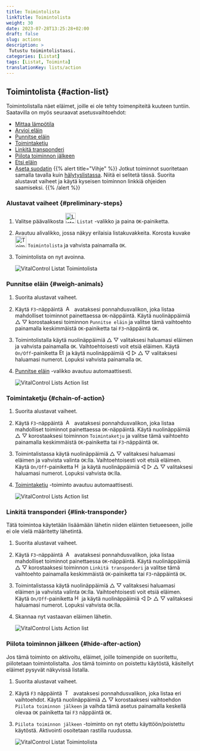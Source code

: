 ```yaml
---
title: Toimintolista
linkTitle: Toimintolista
weight: 30
date: 2023-07-28T13:25:28+02:00
draft: false
slug: actions
description: >
 Tutustu toimintolistaasi.
categories: [Listat]
tags: [Listat, Toiminta]
translationKey: lists/action
---
```

## Toimintolista {#action-list}

Toimintolistalla näet eläimet, joille ei ole tehty toimenpiteitä kuuteen tuntiin. Saatavilla on myös seuraavat asetusvaihtoehdot:

- [Mittaa lämpötila](../alarm/#mittaa-lämpötila)
- [Arvioi eläin](../alarm/#arvioi-eläin)
- [Punnitse eläin](#punnitse-eläin)
- [Toimintaketju](#toimintaketju)
- [Linkitä transponderi](#linkitä-transponderi)
- [Piilota toiminnon jälkeen](#piilota-toiminnon-jälkeen)
- [Etsi eläin](../alarm/#etsi-eläin)
- [Aseta suodatin](../alarm/#aseta-suodatin)
{{% alert title="Vihje" %}}
Jotkut toiminnot suoritetaan samalla tavalla kuin [hälytyslistassa](../alarm). Niitä ei selitetä tässä. Suorita alustavat vaiheet ja käytä kyseisen toiminnon linkkiä ohjeiden saamiseksi.
{{% /alert %}}

### Alustavat vaiheet {#preliminary-steps}

1. Valitse päävalikosta <img src="/icons/main/lists.svg" width="28" align="bottom" alt="Listat" />  `Listat` -valikko ja paina `OK`-painiketta.

2. Avautuu alivalikko, jossa näkyy erilaisia listakuvakkeita. Korosta kuvake <img src="/icons/lists/actionlist.svg" width="30" align="bottom" alt="Toimintolista" /> `Toimintolista` ja vahvista painamalla `OK`.

3. Toimintolista on nyt avoinna.

   ![VitalControl Listat Toimintolista](../images/firststeps3.png "Alustavat vaiheet")

### Punnitse eläin {#weigh-animals}

1. Suorita alustavat vaiheet.

2. Käytä `F3`-näppäintä &nbsp;<img src="/icons/footer/open-popup.svg" width="15" align="bottom" alt="Avaa ponnahdusikkuna" />&nbsp; avataksesi ponnahdusvalikon, joka listaa mahdolliset toiminnot painettaessa `OK`-näppäintä. Käytä nuolinäppäimiä △ ▽ korostaaksesi toiminnon `Punnitse eläin` ja valitse tämä vaihtoehto painamalla keskimmäistä `OK`-painiketta tai `F3`-näppäintä `OK`.

3. Toimintolistalla käytä nuolinäppäimiä △ ▽ valitaksesi haluamasi eläimen ja vahvista painamalla `OK`. Vaihtoehtoisesti voit etsiä eläimen. Käytä `On/Off`-painiketta <img src="/icons/footer/search.svg" width="15" align="bottom" alt="Etsi" /> ja käytä nuolinäppäimiä ◁ ▷ △ ▽ valitaksesi haluamasi numerot. Lopuksi vahvista painamalla `OK`.

4. [Punnitse eläin](..) -valikko avautuu automaattisesti.

   ![VitalControl Lists Action list](../images/weightanimals.png "Punnitse eläin")

### Toimintaketju {#chain-of-action}

1. Suorita alustavat vaiheet.

2. Käytä `F3`-näppäintä &nbsp;<img src="/icons/footer/open-popup.svg" width="15" align="bottom" alt="Avaa ponnahdusikkuna" />&nbsp; avataksesi ponnahdusvalikon, joka listaa mahdolliset toiminnot painettaessa `OK`-näppäintä. Käytä nuolinäppäimiä △ ▽ korostaaksesi toiminnon `Toimintaketju` ja valitse tämä vaihtoehto painamalla keskimmäistä `OK`-painiketta tai `F3`-näppäintä `OK`.

3. Toimintalistassa käytä nuolinäppäimiä △ ▽ valitaksesi haluamasi eläimen ja vahvista valinta `OK`:lla. Vaihtoehtoisesti voit etsiä eläimen. Käytä `On/Off`-painiketta <img src="/icons/footer/search.svg" width="15" align="bottom" alt="Haku" /> ja käytä nuolinäppäimiä ◁ ▷ △ ▽ valitaksesi haluamasi numerot. Lopuksi vahvista `OK`:lla.

4. [Toimintaketju](../../chain-of-actions) -toiminto avautuu automaattisesti.

   ![VitalControl Lists Action list](../images/chainofaction.png "Toimintaketju")

### Linkitä transponderi {#link-transponder}

Tätä toimintoa käytetään lisäämään lähetin niiden eläinten tietueeseen, joille ei ole vielä määritetty lähetintä.

1. Suorita alustavat vaiheet.

2. Käytä `F3`-näppäintä &nbsp;<img src="/icons/footer/open-popup.svg" width="15" align="bottom" alt="Avaa ponnahdusikkuna" />&nbsp; avataksesi ponnahdusvalikon, joka listaa mahdolliset toiminnot painettaessa `OK`-näppäintä. Käytä nuolinäppäimiä △ ▽ korostaaksesi toiminnon `Linkitä transponderi` ja valitse tämä vaihtoehto painamalla keskimmäistä `OK`-painiketta tai `F3`-näppäintä `OK`.

3. Toimintalistassa käytä nuolinäppäimiä △ ▽ valitaksesi haluamasi eläimen ja vahvista valinta `OK`:lla. Vaihtoehtoisesti voit etsiä eläimen. Käytä `On/Off`-painiketta <img src="/icons/footer/search.svg" width="15" align="bottom" alt="Haku" /> ja käytä nuolinäppäimiä ◁ ▷ △ ▽ valitaksesi haluamasi numerot. Lopuksi vahvista `OK`:lla.

4. Skannaa nyt vastaavan eläimen lähetin.

   ![VitalControl Lists Action list](../images/linktransponder.png "Linkitä transponderi")

### Piilota toiminnon jälkeen {#hide-after-action}

Jos tämä toiminto on aktivoitu, eläimet, joille toimenpide on suoritettu, piilotetaan toimintolistalta. Jos tämä toiminto on poistettu käytöstä, käsitellyt eläimet pysyvät näkyvissä listalla.

1. Suorita alustavat vaiheet.

2. Käytä `F3` näppäintä &nbsp;<img src="/icons/footer/open-popup.svg" width="15" align="bottom" alt="Toiminnot" />&nbsp; avataksesi ponnahdusvalikon, joka listaa eri vaihtoehdot. Käytä nuolinäppäimiä △ ▽ korostaaksesi vaihtoehdon `Piilota toiminnon jälkeen` ja vaihda tämä asetus painamalla keskellä olevaa `OK` painiketta tai `F3` näppäintä `OK`.

3. `Piilota toiminnon jälkeen` -toiminto on nyt otettu käyttöön/poistettu käytöstä. Aktivointi osoitetaan rastilla ruudussa.

   ![VitalControl Listat Toimintolista](../images/hideafteraction.png "Piilota toiminnon jälkeen")
